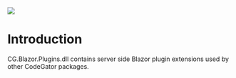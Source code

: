 <img src="~/images/codegator-334x158.png" />

# Introduction

CG.Blazor.Plugins.dll contains server side Blazor plugin extensions used by other CodeGator packages.






